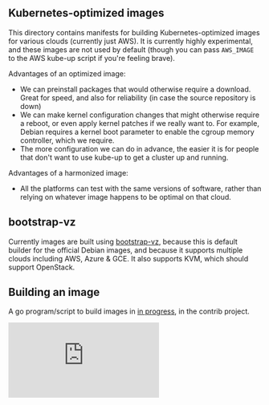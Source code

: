 ## Kubernetes-optimized images

This directory contains manifests for building Kubernetes-optimized images for
various clouds (currently just AWS).  It is currently highly experimental, and
these images are not used by default (though you can pass `AWS_IMAGE` to the
AWS kube-up script if you're feeling brave).

Advantages of an optimized image:

* We can preinstall packages that would otherwise require a download.  Great
  for speed, and also for reliability (in case the source repository is down)
* We can make kernel configuration changes that might otherwise require a
  reboot, or even apply kernel patches if we really want to.  For example,
  Debian requires a kernel boot parameter to enable the cgroup memory
  controller, which we require.
* The more configuration we can do in advance, the easier it is for people that
  don't want to use kube-up to get a cluster up and running.

Advantages of a harmonized image:

* All the platforms can test with the same versions of software, rather than
  relying on whatever image happens to be optimal on that cloud.

## bootstrap-vz

Currently images are built using
[bootstrap-vz](https://github.com/andsens/bootstrap-vz), because this is
default builder for the official Debian images, and because it supports
multiple clouds including AWS, Azure & GCE.  It also supports KVM, which should
support OpenStack.

## Building an image

A go program/script to build images in
[in progress](https://github.com/kubernetes/contrib/pull/486), in the contrib
project.



[![Analytics](https://kubernetes-site.appspot.com/UA-36037335-10/GitHub/cluster/cloudimages/README.md?pixel)]()
